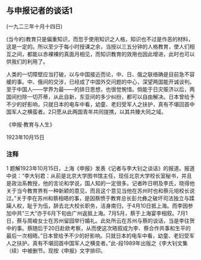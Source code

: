 ## 与申报记者的谈话1

(一九二三年十月十四日)

 

(当今的)教育只是偏重知识，而忽于使用知识之人格，知识也不过是作恶的材料，这是一定的。所以至少于每小时授课之余，当授以三五分钟的人格教育，使人们相互之间，都能以赤裸裸的真面月相见，而知识教育的效用也因此增进，此时也可以供我们的利用了。

人类的一切障壁应当打破，以与中国接近而论，中、日、俄之联络确是目前急不容缓的事。中、俄间的交涉，已经成了中国外交问题的中心，深望两国能开诚谈判。至于中国人——学界为最——的排日思想，也很觉惋惜。倘能于日灾赈济以后，两国间扫除一切芥蒂，从此自新，东亚间的多少纠纷，都可以自由解决。日本曾给予不少的好影响，只就日本的电车中看，幼童、老妇受军人之扶护，真有不堪回首中国军人之横蛮者。2只愿从此两国青年共同提携，以其共臻大同之域。

 

《申报·教育与人生》

1923年10月15日

 

### 注释
1 题解1923年10月15日，上海《申报》发表《记者与李大钊之谈话》的报道。报道中说：“李大钊君：从前是北京大学图书馆主任，现任北京大学校长室秘书，并且是政治系教授，他的言论和学说，国人知的一定很多。记者昨日明及李氏，晓得他关于当今教育界有一种新颖的意见，而且这个意见当他在苏州时也和蔡元培校长说过。”关于李在苏州和蔡相晤的事，是因蔡愤于教育总长彭允彝之破坏司法独立与蹂躏人权，耻于为伍，辞去北大校长职务，洁身南归，于4月10日抵上海。而李因参加中共“三大”亦于6月下旬由广州返抵上海。7月5月，蔡于上海宴李相叙。7月1日，蔡与周峻女士在苏州留园举行婚礼。此处所云在苏州与蔡的谈话，当是李往贺中的事。蔡随后于20日赴欧考察，从而使这次晤叙成为李、蔡合作共事和生平的最后一次相晤。”日本曾给予不少的好影响。只就日本的电车中看，幼童、老妇受军人之扶护。真有不堪回首中国军人之横变者。”此-段1989年出版之《李大钊文集（续）中被删节。现按《申报》文字排印。

